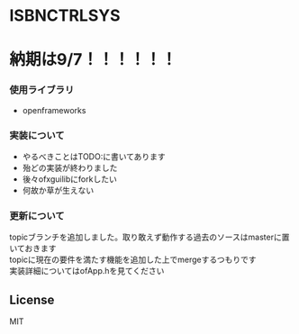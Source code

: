 # ISBNCTRLSYS
# 納期は9/7！！！！！！
### 使用ライブラリ
- openframeworks

### 実装について
- やるべきことはTODO:に書いてあります
- 殆どの実装が終わりました
- 後々ofxguilibにforkしたい
- 何故か草が生えない

### 更新について
topicブランチを追加しました。取り敢えず動作する過去のソースはmasterに置いておきます  
topicに現在の要件を満たす機能を追加した上でmergeするつもりです  
実装詳細についてはofApp.hを見てください

## License
MIT
